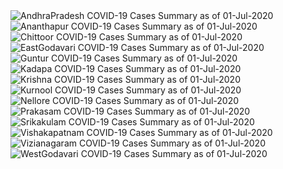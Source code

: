 
<img src="https://deepuhub.github.io/COVID-19/GraphsGenerated/01-Jul-2020/Last24Hrs_AndhraPradesh_01-Jul-2020.jpg" alt="AndhraPradesh COVID-19 Cases Summary as of 01-Jul-2020">
 <br>
<img src="https://deepuhub.github.io/COVID-19/GraphsGenerated/01-Jul-2020/Last24Hrs_Ananthapur_01-Jul-2020.jpg" alt="Ananthapur COVID-19 Cases Summary as of 01-Jul-2020">
 <br>
<img src="https://deepuhub.github.io/COVID-19/GraphsGenerated/01-Jul-2020/Last24Hrs_Chittoor_01-Jul-2020.jpg" alt="Chittoor COVID-19 Cases Summary as of 01-Jul-2020">
 <br>
<img src="https://deepuhub.github.io/COVID-19/GraphsGenerated/01-Jul-2020/Last24Hrs_EastGodavari_01-Jul-2020.jpg" alt="EastGodavari COVID-19 Cases Summary as of 01-Jul-2020">
 <br>
<img src="https://deepuhub.github.io/COVID-19/GraphsGenerated/01-Jul-2020/Last24Hrs_Guntur_01-Jul-2020.jpg" alt="Guntur COVID-19 Cases Summary as of 01-Jul-2020">
 <br>
<img src="https://deepuhub.github.io/COVID-19/GraphsGenerated/01-Jul-2020/Last24Hrs_Kadapa_01-Jul-2020.jpg" alt="Kadapa COVID-19 Cases Summary as of 01-Jul-2020">
 <br>
<img src="https://deepuhub.github.io/COVID-19/GraphsGenerated/01-Jul-2020/Last24Hrs_Krishna_01-Jul-2020.jpg" alt="Krishna COVID-19 Cases Summary as of 01-Jul-2020">
 <br>
<img src="https://deepuhub.github.io/COVID-19/GraphsGenerated/01-Jul-2020/Last24Hrs_Kurnool_01-Jul-2020.jpg" alt="Kurnool COVID-19 Cases Summary as of 01-Jul-2020">
 <br>
<img src="https://deepuhub.github.io/COVID-19/GraphsGenerated/01-Jul-2020/Last24Hrs_Nellore_01-Jul-2020.jpg" alt="Nellore COVID-19 Cases Summary as of 01-Jul-2020">
 <br>
<img src="https://deepuhub.github.io/COVID-19/GraphsGenerated/01-Jul-2020/Last24Hrs_Prakasam_01-Jul-2020.jpg" alt="Prakasam COVID-19 Cases Summary as of 01-Jul-2020">
 <br>
<img src="https://deepuhub.github.io/COVID-19/GraphsGenerated/01-Jul-2020/Last24Hrs_Srikakulam_01-Jul-2020.jpg" alt="Srikakulam COVID-19 Cases Summary as of 01-Jul-2020">
 <br>
<img src="https://deepuhub.github.io/COVID-19/GraphsGenerated/01-Jul-2020/Last24Hrs_Vishakapatnam_01-Jul-2020.jpg" alt="Vishakapatnam COVID-19 Cases Summary as of 01-Jul-2020">
 <br>
<img src="https://deepuhub.github.io/COVID-19/GraphsGenerated/01-Jul-2020/Last24Hrs_Vizianagaram_01-Jul-2020.jpg" alt="Vizianagaram COVID-19 Cases Summary as of 01-Jul-2020">
 <br>
<img src="https://deepuhub.github.io/COVID-19/GraphsGenerated/01-Jul-2020/Last24Hrs_WestGodavari_01-Jul-2020.jpg" alt="WestGodavari COVID-19 Cases Summary as of 01-Jul-2020">
 <br> 
